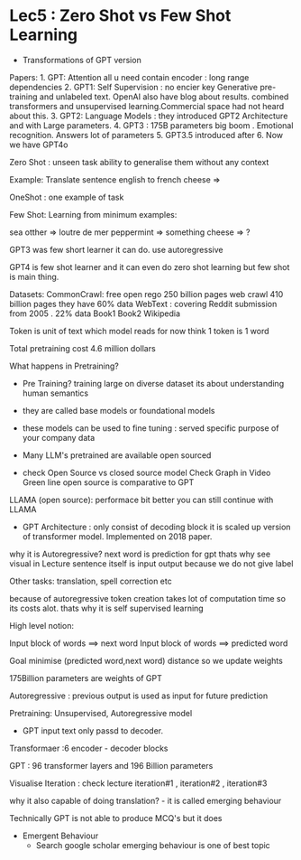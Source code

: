 # Lec5 :  Zero Shot vs Few Shot Learning 
- Transformations of GPT version

Papers:
    1. GPT: Attention all u need contain encoder : long range dependencies
    2. GPT1: Self Supervision : no encier key Generative pre-training and unlabeled text. OpenAI also have blog about results. combined transformers and unsupervised learning.Commercial space had not heard about this.
    3. GPT2: Language Models : they introduced GPT2 Architecture and with Large parameters.
    4. GPT3 : 175B parameters big boom . Emotional recognition. Answers lot of parameters
    5. GPT3.5 introduced after
    6. Now we have GPT4o

Zero Shot : unseen task ability to generalise them without any context

Example: Translate sentence english to french
cheese =>

OneShot : one example of task

Few Shot: Learning from minimum examples:

sea otther => loutre de mer
peppermint => something
cheese => ?

GPT3 was few short learner it can do. use autoregressive

GPT4 is few shot learner and it can even do zero shot learning but few shot is main thing.

Datasets:
CommonCrawl: free open rego 250 billion pages web crawl 410 billion pages they have 60% data
WebText : covering Reddit submission from 2005 . 22% data
Book1
Book2 
Wikipedia

Token is unit of text which model reads for now think 1 token is 1 word

Total pretraining cost 4.6 million dollars

What happens in Pretraining?

- Pre Training?
training large on diverse dataset
its about understanding human semantics

- they are called base models or foundational models
- these models can be used to fine tuning : served specific purpose of your company data

- Many LLM's pretrained are available open sourced

- check Open Source vs closed source model 
Check Graph in Video
 Green line open source is comparative to GPT

LLAMA (open source): performace bit better you can still continue with LLAMA


- GPT Architecture : only consist of decoding block it is scaled up version of transformer model. Implemented on 2018 paper. 

why it is Autoregressive?
    next word is prediction for gpt thats why see visual in Lecture
    sentence itself is input output because we do not give label

Other tasks: translation, spell correction etc

because of autoregressive token creation takes lot of computation time so its costs alot. thats why it is self supervised learning

High level notion:

Input block of words ==> next word
Input block of words ==> predicted word

Goal minimise (predicted word,next word) distance so we update weights

175Billion parameters are weights of GPT

Autoregressive : previous output is used as input for future prediction

Pretraining:
Unsupervised, Autoregressive model

- GPT input text only passd to decoder.

Transformaer :6 encoder - decoder blocks

GPT : 96 transformer layers and 196 Billion parameters

Visualise Iteration : check lecture 
iteration#1 , iteration#2 , iteration#3

why it also capable of doing translation?
    - it is called emerging behaviour

Technically GPT is not able to produce MCQ's but it does

- Emergent Behaviour
    - Search google scholar emerging behaviour is one of best topic 